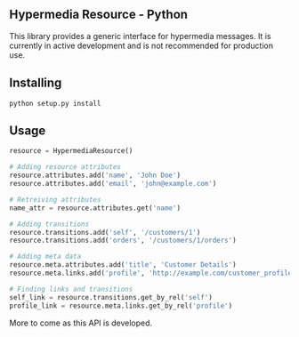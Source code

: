 Hypermedia Resource - Python
----------------------------

This library provides a generic interface for hypermedia messages. It is currently in active development and is not recommended for production use. 

## Installing

```
python setup.py install
```

## Usage

```python
resource = HypermediaResource()

# Adding resource attributes
resource.attributes.add('name', 'John Doe')
resource.attributes.add('email', 'john@example.com')

# Retreiving attributes
name_attr = resource.attributes.get('name')

# Adding transitions
resource.transitions.add('self', '/customers/1')
resource.transitions.add('orders', '/customers/1/orders')

# Adding meta data
resource.meta.attributes.add('title', 'Customer Details')
resource.meta.links.add('profile', 'http://example.com/customer_profile')

# Finding links and transitions
self_link = resource.transitions.get_by_rel('self')
profile_link = resource.meta.links.get_by_rel('profile')
```

More to come as this API is developed.